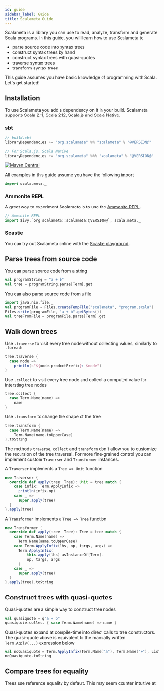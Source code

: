 ```yaml
---
id: guide
sidebar_label: Guide
title: Scalameta Guide
---
```


Scalameta is a library you can use to read, analyze, transform and generate
Scala programs. In this guide, you will learn how to use Scalameta to

- parse source code into syntax trees
- construct syntax trees by hand
- construct syntax trees with quasi-quotes
- traverse syntax trees
- transform syntax trees

This guide assumes you have basic knowledge of programming with Scala. Let's get
started!

## Installation

To use Scalameta you add a dependency on it in your build. Scalameta supports
Scala 2.11, Scala 2.12, Scala.js and Scala Native.

### sbt

```scala
// build.sbt
libraryDependencies += "org.scalameta" %% "scalameta" % "@VERSION@"

// For Scala.js, Scala Native
libraryDependencies += "org.scalameta" %%% "scalameta" % "@VERSION@"
```

[![Maven Central](https://maven-badges.herokuapp.com/maven-central/org.scalameta/scalameta_2.12/badge.svg)](https://maven-badges.herokuapp.com/maven-central/org.scalameta/scalameta_2.12)

All examples in this guide assume you have the following import

```scala mdoc:silent
import scala.meta._
```

### Ammonite REPL

A great way to experiment Scalameta is to use the
[Ammonite REPL](http://ammonite.io/#Ammonite-REPL).

```scala
// Ammonite REPL
import $ivy.`org.scalameta::scalameta:@VERSION@`, scala.meta._
```

### Scastie

You can try out Scalameta online with the [Scastie playground](scastie.md).

## Parse trees from source code

You can parse source code from a string

```scala mdoc
val programString = "a + b"
val tree = programString.parse[Term].get
```

You can also parse source code from a file

```scala mdoc
import java.nio.file._
val programFile = Files.createTempFile("scalameta", "program.scala")
Files.write(programFile, "a + b".getBytes())
val treeFromFile = programFile.parse[Term].get
```

## Walk down trees

Use `.traverse` to visit every tree node without collecting values, similarly to
`.foreach`

```scala mdoc
tree.traverse {
  case node =>
    println(s"${node.productPrefix}: $node")
}
```

Use `.collect` to visit every tree node and collect a computed value for
intersting tree nodes

```scala mdoc
tree.collect {
  case Term.Name(name) =>
    name
}
```

Use `.transform` to change the shape of the tree

```scala mdoc
tree.transform {
  case Term.Name(name) =>
    Term.Name(name.toUpperCase)
}.toString
```

The methods `traverse`, `collect` and `transform` don't allow you to customize
the recursion of the tree traversal. For more fine-grained control you can
implement custom `Traverser` and `Transformer` instances.

A `Traverser` implements a `Tree => Unit` function

```scala mdoc
new Traverser {
  override def apply(tree: Tree): Unit = tree match {
    case infix: Term.ApplyInfix =>
      println(infix.op)
    case _ =>
      super.apply(tree)
  }
}.apply(tree)
```

A `Transformer` implements a `Tree => Tree` function

```scala mdoc
new Transformer {
  override def apply(tree: Tree): Tree = tree match {
    case Term.Name(name) =>
      Term.Name(name.toUpperCase)
    case Term.ApplyInfix(lhs, op, targs, args) =>
      Term.ApplyInfix(
          this.apply(lhs).asInstanceOf[Term],
          op, targs, args
      )
    case _ =>
      super.apply(tree)
  }
}.apply(tree).toString
```

## Construct trees with quasi-quotes

Quasi-quotes are a simple way to construct tree nodes

```scala mdoc
val quasiquote = q"a + b"
quasiquote.collect { case Term.Name(name) => name }
```

Quasi-quotes expand at compile-time into direct calls to tree constructors. The
quasi-quote above is equivalent to the manually written `Term.Apply(...)`
expression below

```scala mdoc
val noQuasiquote = Term.ApplyInfix(Term.Name("a"), Term.Name("+"), List(), List(Term.Name("b")))
noQuasiquote.toString
```

## Compare trees for equality

Trees use reference equality by default. This may seem counter intuitive at
